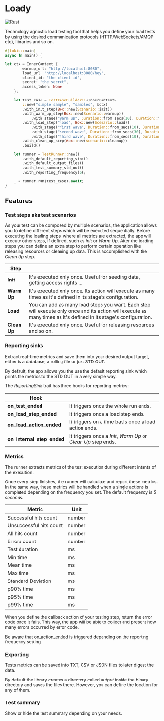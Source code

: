 # Loady

[![Rust](https://github.com/gcastellov/loady/actions/workflows/rust.yml/badge.svg)](https://github.com/gcastellov/loady/actions/workflows/rust.yml)

Technology agnostic load testing tool that helps you define your load tests by using the desired communication protocols (HTTP/WebSockets/AMQP etc), libraries and so on.

```rust
#[tokio::main]
async fn main() {

let ctx = InnerContext {
        warmup_url: "http://localhost:8080",
        load_url: "http://localhost:8080/hey",
        client_id: "the client id",
        secret: "the secret",
        access_token: None
    };

    let test_case = TestCaseBuilder::<InnerContext>
        ::new("simple sample", "samples", &ctx)
        .with_init_step(Box::new(Scenario::init))
        .with_warm_up_step(Box::new(Scenario::warmup))
            .with_stage("warm up", Duration::from_secs(10), Duration::from_secs(1), 2)
        .with_load_step("load", Box::new(Scenario::load))    
            .with_stage("first wave", Duration::from_secs(10), Duration::from_secs(1), 15)
            .with_stage("second wave", Duration::from_secs(30), Duration::from_secs(1), 50)
            .with_stage("third wave", Duration::from_secs(10), Duration::from_secs(1), 15)
        .with_clean_up_step(Box::new(Scenario::cleanup))
        .build();

    let runner = TestRunner::new()
        .with_default_reporting_sink()
        .with_default_output_files()
        .with_test_summary_std_out()
        .with_reporting_frequency(5);

    _ = runner.run(test_case).await;
}
```

## Features

### Test steps aka test scenarios

As your test can be composed by multiple scenarios, the application allows you to define different steps which will be executed sequentially. Before executing the loading steps, where all metrics are extracted, the app will execute other steps, if defined, such as *Init* or *Warm Up*. After the loading steps you can define an extra step to perform certain operation like releasing resources or cleaning up data. This is accomplished with the *Clean Up* step.

|Step||
|--|--|
|**Init**|It's executed only once. Useful for seeding data, getting access rights ...|
|**Warm Up**|It's executed only once. Its action will execute as many times as it's defined in its stage's configuration.|
|**Load**|You can add as many load steps you want. Each step will execute only once and its action will execute as many times as it's defined in its stage's configuration.|
|**Clean Up**|It's executed only once. Useful for releasing resources and so on.|

### Reporting sinks
Extract real-time metrics and save them into your desired output target, either is a database, a rolling file or just STD OUT.

By default, the app allows you the use the default reporting sink which prints the metrics to the STD OUT in a very simple way.

The *ReportingSink* trait has three hooks for reporting metrics:

|Hook||
|--|--|
|**on_test_ended**|It triggers once the whole run ends.|
|**on_load_step_ended**|It triggers once a load step ends.|
|**on_load_action_ended**|It triggers on a time basis once a load action ends.|
|**on_internal_step_ended**|It triggers once a *Init*, *Warm Up* or *Clean Up* step ends.|

### Metrics
The runner extracts metrics of the test execution during different intants of the execution. 

Once every step finishes, the runner will calculate and report these metrics. In the same way, these metrics will be handled when a single actions is completed depending on the frequency you set. The default frequency is *5 seconds*.

| Metric | Unit |
|---|---|
| Successful hits count | number |
| Unsuccessful hits count | number |
| All hits count | number |
| Errors count | number |
| Test duration| ms |
| Min time | ms |
| Mean time | ms |
| Max time | ms |
| Standard Deviation | ms |
| p90% time | ms |
| p95% time | ms |
| p99% time | ms |


When you define the callback action of your testing step, return the error code once it fails. This way, the app will be able to collect and present how many errors occurred by error code.

Be aware that on_action_ended is triggered depending on the reporting frequency setting.

### Exporting
Tests metrics can be saved into TXT, CSV or JSON files to later digest the data. 

By default the library creates a directory called *output* inside the binary directory and saves the files there. However, you can define the location for any of them.

### Test summary
Show or hide the test summary depending on your needs. 